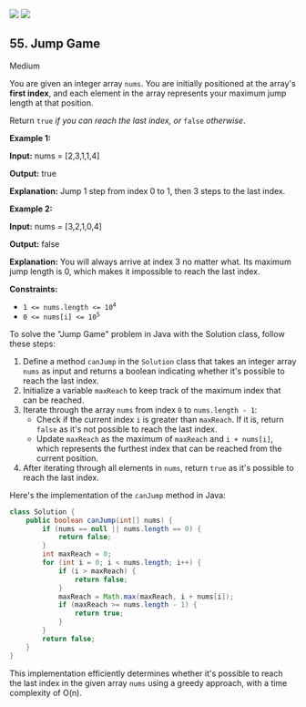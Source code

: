 [![](https://img.shields.io/github/stars/javadev/LeetCode-in-All?label=Stars&style=flat-square)](https://github.com/javadev/LeetCode-in-All)
[![](https://img.shields.io/github/forks/javadev/LeetCode-in-All?label=Fork%20me%20on%20GitHub%20&style=flat-square)](https://github.com/javadev/LeetCode-in-All/fork)

## 55\. Jump Game

Medium

You are given an integer array `nums`. You are initially positioned at the array's **first index**, and each element in the array represents your maximum jump length at that position.

Return `true` _if you can reach the last index, or_ `false` _otherwise_.

**Example 1:**

**Input:** nums = [2,3,1,1,4]

**Output:** true

**Explanation:** Jump 1 step from index 0 to 1, then 3 steps to the last index. 

**Example 2:**

**Input:** nums = [3,2,1,0,4]

**Output:** false

**Explanation:** You will always arrive at index 3 no matter what. Its maximum jump length is 0, which makes it impossible to reach the last index. 

**Constraints:**

*   <code>1 <= nums.length <= 10<sup>4</sup></code>
*   <code>0 <= nums[i] <= 10<sup>5</sup></code>

To solve the "Jump Game" problem in Java with the Solution class, follow these steps:

1. Define a method `canJump` in the `Solution` class that takes an integer array `nums` as input and returns a boolean indicating whether it's possible to reach the last index.
2. Initialize a variable `maxReach` to keep track of the maximum index that can be reached.
3. Iterate through the array `nums` from index `0` to `nums.length - 1`:
   - Check if the current index `i` is greater than `maxReach`. If it is, return `false` as it's not possible to reach the last index.
   - Update `maxReach` as the maximum of `maxReach` and `i + nums[i]`, which represents the furthest index that can be reached from the current position.
4. After iterating through all elements in `nums`, return `true` as it's possible to reach the last index.

Here's the implementation of the `canJump` method in Java:

```java
class Solution {
    public boolean canJump(int[] nums) {
        if (nums == null || nums.length == 0) {
            return false;
        }
        int maxReach = 0;
        for (int i = 0; i < nums.length; i++) {
            if (i > maxReach) {
                return false;
            }
            maxReach = Math.max(maxReach, i + nums[i]);
            if (maxReach >= nums.length - 1) {
                return true;
            }
        }
        return false;
    }
}
```

This implementation efficiently determines whether it's possible to reach the last index in the given array `nums` using a greedy approach, with a time complexity of O(n).
